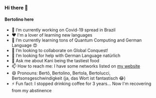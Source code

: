 ### Hi there 👋

#### Bertolino here

- 🔭 I’m currently working on Covid-19 spread in Brazil
- ❤️ I'm a lover of learning new languages
- 🌱 I’m currently learning tons of Quantum Computing and German Language 😍
- 👯 I’m looking to collaborate on Global Conquest!
- 🤔 I’m looking for help with German Language natürlich
- 💬 Ask me about Kani being the tastiest food
- 📫 How to reach me: I have some networks listed on [my website](bertolinocastro.github.io)
- 😄 Pronouns: Bertô, Bertolino, Bertola, Bertolucci, Bertsonsgeschwindigkeit (ja, das Wort ist fantastisch 😂)
- ⚡ Fun fact: I stopped drinking coffee for 3 years... Now I'm recovering from my abstinence
